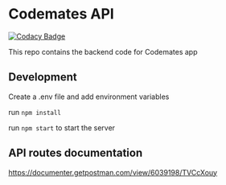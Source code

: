 # Codemates API

[![Codacy Badge](https://api.codacy.com/project/badge/Grade/a62e078dc7a54a87b957ede64a8959c9)](https://app.codacy.com/gh/BuildForSDGCohort2/codemates-api?utm_source=github.com&utm_medium=referral&utm_content=BuildForSDGCohort2/codemates-api&utm_campaign=Badge_Grade_Settings)

This repo contains the backend code for Codemates app

## Development
Create a .env file and add environment variables

run `npm install`

run `npm start` to start the server

## API routes documentation
https://documenter.getpostman.com/view/6039198/TVCcXouy